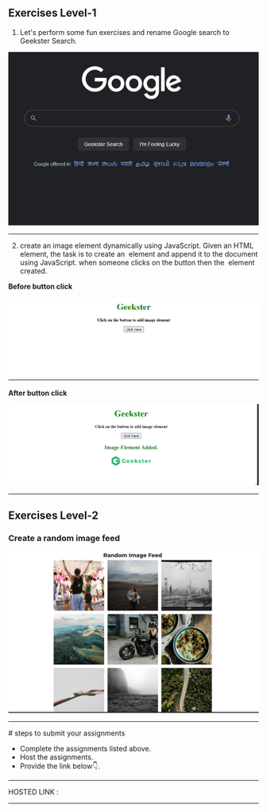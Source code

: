 ## Exercises Level-1

1. Let's perform some fun exercises and rename Google search to Geekster Search.

![](./image/geekster_search.png)

<hr>

2. create an image element dynamically using JavaScript. Given an HTML element, the task is to create an <img> element and append it to the document using JavaScript.    when someone clicks on the button then the <img> element created.

**Before button click**

![](./image/bgeek.png)

**After button click**

![](./image/geek.png)

<hr>

## Exercises Level-2

### Create a random image feed

![](./image/random-img-feed.png)

<hr>
# steps to submit your assignments

- Complete the assignments listed above.
- Host the assignments.
- Provide the link below👇.

<hr>

HOSTED LINK :  

<hr>

